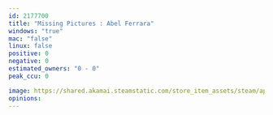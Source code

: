 ```yaml
---
id: 2177700
title: "Missing Pictures : Abel Ferrara"
windows: "true"
mac: "false"
linux: false
positive: 0
negative: 0
estimated_owners: "0 - 0"
peak_ccu: 0

image: https://shared.akamai.steamstatic.com/store_item_assets/steam/apps/2177700/header.jpg?t=1670233221
opinions:
---
```

